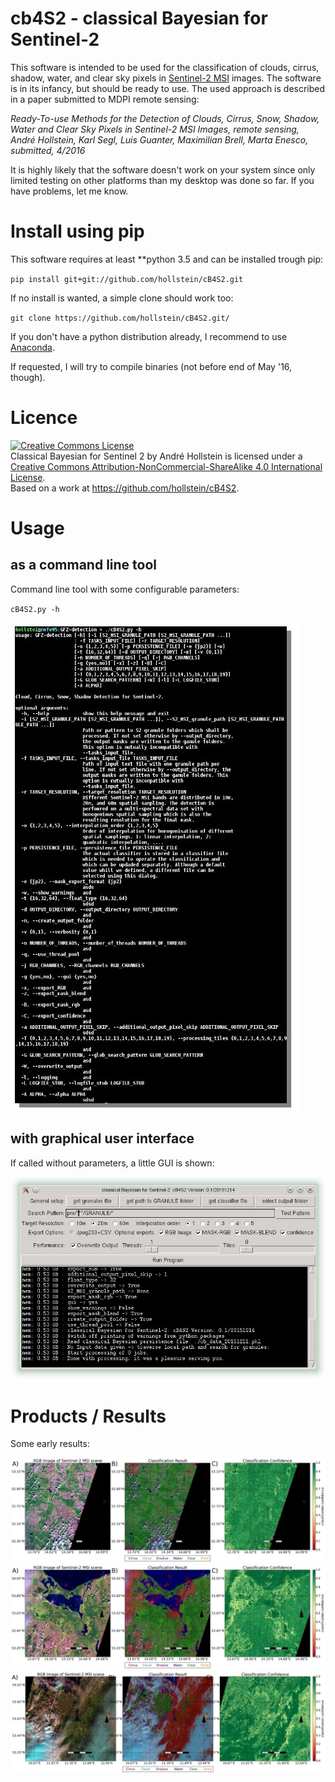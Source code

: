 # cb4S2 - classical Bayesian for Sentinel-2

This software is intended to be used for the classification of clouds, cirrus, shadow, water, and clear sky pixels in [Sentinel-2 MSI](https://sentinel.esa.int/web/sentinel/missions/sentinel-2) images. The software is in its infancy, but should be ready to use. The used approach is described in a paper submitted to MDPI remote sensing:

*Ready-To-use Methods for the Detection of Clouds, Cirrus, Snow, Shadow, Water and Clear Sky Pixels in Sentinel-2 MSI Images, remote sensing, André Hollstein, Karl Segl, Luis Guanter, Maximilian Brell, Marta Enesco, submitted, 4/2016*

It is highly likely that the software doesn't work on your system since only limited testing on other platforms than my desktop was done so far. If you have problems, let me know. 

# Install using pip

This software requires at least **python 3.5 and can be installed trough pip:

`pip install git+git://github.com/hollstein/cB4S2.git`

If no install is wanted, a simple clone should work too:

`git clone https://github.com/hollstein/cB4S2.git/`

If you don't have a python distribution already, I recommend to use [Anaconda](https://www.continuum.io/downloads).

If requested, I will try to compile binaries (not before end of May '16, though).

# Licence

<a rel="license" href="http://creativecommons.org/licenses/by-nc-sa/4.0/"><img alt="Creative Commons License" style="border-width:0" src="https://i.creativecommons.org/l/by-nc-sa/4.0/88x31.png" /></a><br /><span xmlns:dct="http://purl.org/dc/terms/" property="dct:title">Classical Bayesian for Sentinel 2</span> by <span xmlns:cc="http://creativecommons.org/ns#" property="cc:attributionName">André Hollstein</span> is licensed under a <a rel="license" href="http://creativecommons.org/licenses/by-nc-sa/4.0/">Creative Commons Attribution-NonCommercial-ShareAlike 4.0 International License</a>.<br />Based on a work at <a xmlns:dct="http://purl.org/dc/terms/" href="https://github.com/hollstein/cB4S2" rel="dct:source">https://github.com/hollstein/cB4S2</a>.

# Usage

## as a command line tool

Command line tool with some configurable parameters:

`cB4S2.py -h`

![screen shot of the command line](https://github.com/hollstein/images/blob/master/cB4S2_cmdl.jpg)

## with graphical user interface

If called without parameters, a little GUI is shown:

![screen shot of the GUI](https://github.com/hollstein/images/blob/master/gui.jpg)

# Products / Results

Some early results:

![result 1](https://github.com/hollstein/images/blob/master/res_1.jpg)
![result 1](https://github.com/hollstein/images/blob/master/res_2.jpg)
![result 1](https://github.com/hollstein/images/blob/master/res_3.jpg)
